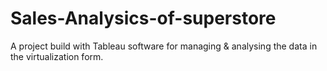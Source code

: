 # Sales-Analysics-of-superstore
A project build with Tableau software for managing &amp; analysing the data in the virtualization form.
